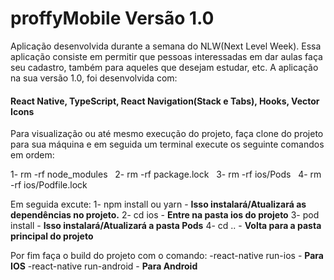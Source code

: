 # **proffyMobile Versão 1.0**

Aplicação desenvolvida durante a semana do NLW(Next Level Week). Essa aplicação consiste em permitir que pessoas interessadas
em dar aulas faça seu cadastro, também para aqueles que desejam estudar, etc. A aplicação na sua versão 1.0, foi desenvolvida com:

#### **React Native, TypeScript, React Navigation(Stack e Tabs), Hooks, Vector Icons**

Para visualização ou até mesmo execução do projeto, faça clone do projeto para sua máquina e em seguida um terminal execute os
seguinte comandos em ordem:

1- rm -rf node_modules &nbsp;
2- rm -rf package.lock &nbsp;
3- rm -rf ios/Pods &nbsp;
4- rm -rf ios/Podfile.lock

Em seguida excute:
1- npm install ou yarn - **Isso instalará/Atualizará as dependências no projeto.**
2- cd ios - **Entre na pasta ios do projeto**
3- pod install - **Isso instalará/Atualizará a pasta Pods**
4- cd .. - **Volta para a pasta principal do projeto**

Por fim faça o build do projeto com o comando:
-react-native run-ios - **Para IOS**
-react-native run-android - **Para Android**
